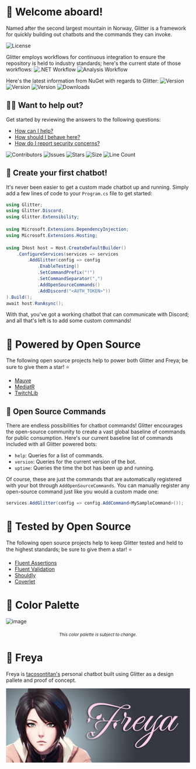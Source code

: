 # 🗻 Welcome aboard!
Named after the second largest mountain in Norway, Glitter is a framework for quickly building out chatbots and the commands they can invoke.

![License](https://img.shields.io/github/license/tacosontitan/Glitter?logo=github&style=for-the-badge)

Glitter employs workflows for continuous integration to ensure the repository is held to industry standards; here's the current state of those workflows:
![.NET Workflow](https://img.shields.io/github/actions/workflow/status/tacosontitan/Glitter/dotnet.yml?label=Build%20and%20Test&logo=dotnet&style=for-the-badge)
![Analysis Workflow](https://img.shields.io/github/actions/workflow/status/tacosontitan/Glitter/codeql.yml?label=Analysis&logo=dotnet&style=for-the-badge)

Here's the latest information from NuGet with regards to Glitter:
![Version](https://img.shields.io/nuget/v/Glitter?logo=nuget&label=Glitter&style=for-the-badge)
![Version](https://img.shields.io/nuget/v/Glitter.Commands.OpenSource?logo=nuget&label=Glitter.Commands.OpenSource&style=for-the-badge)
![Version](https://img.shields.io/nuget/v/Glitter.Discord?logo=nuget&label=Glitter.Discord&style=for-the-badge)
![Downloads](https://img.shields.io/nuget/dt/glitter?logo=nuget&style=for-the-badge)

## 💁‍♀️ Want to help out?
Get started by reviewing the answers to the following questions:
- [How can I help?](./CONTRIBUTING.md)
- [How should I behave here?](./CODE_OF_CONDUCT.md)
- [How do I report security concerns?](./SECURITY.md)

![Contributors](https://img.shields.io/github/contributors/tacosontitan/Glitter?logo=github&style=for-the-badge)
![Issues](https://img.shields.io/github/issues/tacosontitan/Glitter?logo=github&style=for-the-badge)
![Stars](https://img.shields.io/github/stars/tacosontitan/Glitter?logo=github&style=for-the-badge)
![Size](https://img.shields.io/github/languages/code-size/tacosontitan/Glitter?logo=github&style=for-the-badge)
![Line Count](https://img.shields.io/tokei/lines/github/tacosontitan/Glitter?logo=github&style=for-the-badge)

## 🎉 Create your first chatbot!
It's never been easier to get a custom made chatbot up and running. Simply add a few lines of code to your `Program.cs` file to get started:
```csharp
using Glitter;
using Glitter.Discord;
using Glitter.Extensibility;

using Microsoft.Extensions.DependencyInjection;
using Microsoft.Extensions.Hosting;

using IHost host = Host.CreateDefaultBuilder()
    .ConfigureServices(services => services
        .AddGlitter(config => config
            .EnableTesting()
            .SetCommandPrefix("!")
            .SetCommandSeparator(",")
            .AddOpenSourceCommands()
            .AddDiscord("<AUTH_TOKEN>"))
).Build();
await host.RunAsync();
```
With that, you've got a working chatbot that can communicate with Discord; and all that's left is to add some custom commands!

# 💪 Powered by Open Source
The following open source projects help to power both Glitter and Freya; be sure to give them a star! ⭐
 - [Mauve](https://github.com/tacosontitan/Mauve)
 - [MediatR](https://github.com/jbogard/MediatR)
 - [TwitchLib](https://github.com/TwitchLib/TwitchLib)

## 🎊 Open Source Commands
There are endless possibilities for chatbot commands! Glitter encourages the open-source community to create a vast global baseline of commands for public consumption. Here's our current baseline list of commands included with all Glitter powered bots:

- `help`: Queries for a list of commands.
- `version`: Queries for the current version of the bot.
- `uptime`: Queries the time the bot has been up and running.

Of course, these are just the commands that are automatically registered with your bot through `AddOpenSourceCommands`. You can manually register any open-source command just like you would a custom made one:
```csharp
services.AddGlitter(config => config.AddCommand<MySampleCommand>());
```

# 🧪 Tested by Open Source
The following open source projects help to keep Glitter tested and held to the highest standards; be sure to give them a star! ⭐
 - [Fluent Assertions](https://github.com/fluentassertions/fluentassertions)
 - [Fluent Validation](https://github.com/FluentValidation/FluentValidation)
 - [Shouldly](https://github.com/shouldly/shouldly)
 - [Coverlet](https://github.com/coverlet-coverage/coverlet)
 
# 🎨 Color Palette
![image](https://user-images.githubusercontent.com/65432314/213923346-1f909154-56e3-4fdd-ba8b-45c5b98a8c5e.png)
<p align="center"><sub><i>This color palette is subject to change.</i></sub></p>

# 💃 Freya
Freya is [tacosontitan's](https://github.com/tacosontitan) personal chatbot built using Glitter as a design pallete and proof of concept.

![Freya Header](/.resources/images/freya-header.png "Freya Header")
